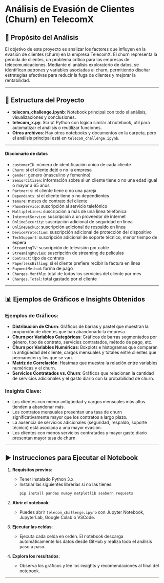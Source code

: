 # Análisis de Evasión de Clientes (Churn) en TelecomX

## 📌 Propósito del Análisis

El objetivo de este proyecto es analizar los factores que influyen en la evasión de clientes (churn) en la empresa TelecomX. El churn representa la pérdida de clientes, un problema crítico para las empresas de telecomunicaciones. Mediante el análisis exploratorio de datos, se identifican patrones y variables asociadas al churn, permitiendo diseñar estrategias efectivas para reducir la fuga de clientes y mejorar la rentabilidad.

---

## 📁 Estructura del Proyecto

- **telecom_challenge.ipynb**: Notebook principal con todo el análisis, visualizaciones y conclusiones.
- **telecom_x.py**: Script Python con lógica similar al notebook, útil para automatizar el análisis o reutilizar funciones.
- **Otros archivos**: Hay otros notebooks y documentos en la carpeta, pero el análisis principal está en `telecom_challenge.ipynb`.

---

#### Diccionario de datos

- `customerID`: número de identificación único de cada cliente
- `Churn`: si el cliente dejó o no la empresa
- `gender`: género (masculino y femenino)
- `SeniorCitizen`: información sobre si un cliente tiene o no una edad igual o mayor a 65 años
- `Partner`: si el cliente tiene o no una pareja
- `Dependents`: si el cliente tiene o no dependientes
- `tenure`: meses de contrato del cliente
- `PhoneService`: suscripción al servicio telefónico
- `MultipleLines`: suscripción a más de una línea telefónica
- `InternetService`: suscripción a un proveedor de internet
- `OnlineSecurity`: suscripción adicional de seguridad en línea
- `OnlineBackup`: suscripción adicional de respaldo en línea
- `DeviceProtection`: suscripción adicional de protección del dispositivo
- `TechSupport`: suscripción adicional de soporte técnico, menor tiempo de espera
- `StreamingTV`: suscripción de televisión por cable
- `StreamingMovies`: suscripción de streaming de películas
- `Contract`: tipo de contrato
- `PaperlessBilling`: si el cliente prefiere recibir la factura en línea
- `PaymentMethod`: forma de pago
- `Charges.Monthly`: total de todos los servicios del cliente por mes
- `Charges.Total`: total gastado por el cliente

---

## 📊 Ejemplos de Gráficos e Insights Obtenidos

### Ejemplos de Gráficos:
- **Distribución de Churn**: Gráficos de barras y pastel que muestran la proporción de clientes que han abandonado la empresa.
- **Churn por Variables Categóricas**: Gráficos de barras segmentados por género, tipo de contrato, servicios contratados, método de pago, etc.
- **Churn por Variables Numéricas**: Boxplots e histogramas que comparan la antigüedad del cliente, cargos mensuales y totales entre clientes que permanecen y los que se van.
- **Matriz de Correlación**: Heatmap que muestra la relación entre variables numéricas y el churn.
- **Servicios Contratados vs. Churn**: Gráficos que relacionan la cantidad de servicios adicionales y el gasto diario con la probabilidad de churn.

### Insights Clave:
- Los clientes con menor antigüedad y cargos mensuales más altos tienden a abandonar más.
- Los contratos mensuales presentan una tasa de churn significativamente mayor que los contratos a largo plazo.
- La ausencia de servicios adicionales (seguridad, respaldo, soporte técnico) está asociada a una mayor evasión.
- Los clientes con menos servicios contratados y mayor gasto diario presentan mayor tasa de churn.

---

## ▶️ Instrucciones para Ejecutar el Notebook

1. **Requisitos previos**:
   - Tener instalado Python 3.x.
   - Instalar las siguientes librerías si no las tienes:
     ```bash
     pip install pandas numpy matplotlib seaborn requests
     ```

2. **Abrir el notebook**:
   - Puedes abrir `telecom_challenge.ipynb` con Jupyter Notebook, JupyterLab, Google Colab o VSCode.

3. **Ejecutar las celdas**:
   - Ejecuta cada celda en orden. El notebook descarga automáticamente los datos desde GitHub y realiza todo el análisis paso a paso.

4. **Explora los resultados**:
   - Observa los gráficos y lee los insights y recomendaciones al final del notebook.

---
